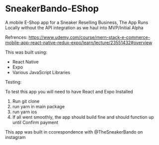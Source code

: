 # SneakerBando-EShop
A mobile E-Shop app for a Sneaker Reselling Business, The App Runs Locally without the API integration as we haul into MVP/Initial Alpha

Refrences:
https://www.udemy.com/course/mern-stack-e-commerce-mobile-app-react-native-redux-expo/learn/lecture/23551432#overview

This was built using:

- React Native
- Expo
- Various JavaScript Libraries

Testing:

To test this app you will need to have React and Expo Installed

1. Run git clone
2. run yarn in main package
3. run yarn ios
4. If all went smoothly, the app should build fine and should function up until Confirm payment

This app was built in ccorespondence with @TheSneakerBando on instagram
